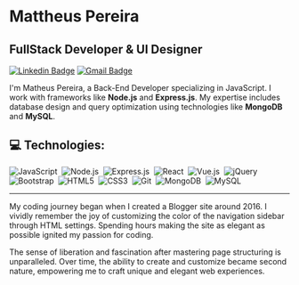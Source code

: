 # Mattheus Pereira

## FullStack Developer & UI Designer

[![Linkedin Badge](https://img.shields.io/badge/-Mattheus%20Pereira-0077B5?style=flat-square&logo=Linkedin&logoColor=white&link=https://www.linkedin.com/in/mattheuspereira/)](//www.linkedin.com/in/mattheuspereira/) 
[![Gmail Badge](https://img.shields.io/badge/-mattheusp382@gmail.com-D14836?style=flat-square&logo=Gmail&logoColor=white&link=mailto:mattheusp382@gmail.com)](mailto:mattheusp382@gmail.com)

I'm Matheus Pereira, a Back-End Developer specializing in JavaScript. I work with frameworks like **Node.js** and **Express.js**. My expertise includes database design and query optimization using technologies like **MongoDB** and **MySQL**.

## 💻 Technologies:
![JavaScript](https://img.shields.io/badge/-JavaScript-F7DF1E?style=flat-square&logo=javascript&logoColor=black)&nbsp;
![Node.js](https://img.shields.io/badge/-Node.js-339933?style=flat-square&logo=node.js&logoColor=white)&nbsp;
![Express.js](https://img.shields.io/badge/-Express.js-000000?style=flat-square&logo=express&logoColor=white)&nbsp;
![React](https://img.shields.io/badge/-React-61DAFB?style=flat-square&logo=react&logoColor=black)&nbsp;
![Vue.js](https://img.shields.io/badge/-Vue.js-4FC08D?style=flat-square&logo=vue.js&logoColor=white)&nbsp;
![jQuery](https://img.shields.io/badge/-jQuery-0769AD?style=flat-square&logo=jquery&logoColor=white)&nbsp;
![Bootstrap](https://img.shields.io/badge/-Bootstrap-563D7C?style=flat-square&logo=bootstrap&logoColor=white)&nbsp;
![HTML5](https://img.shields.io/badge/-HTML5-E34F26?style=flat-square&logo=html5&logoColor=white)&nbsp;
![CSS3](https://img.shields.io/badge/-CSS3-1572B6?style=flat-square&logo=css3&logoColor=white)&nbsp;
![Git](https://img.shields.io/badge/-Git-F05032?style=flat-square&logo=git&logoColor=white)&nbsp;
![MongoDB](https://img.shields.io/badge/-MongoDB-47A248?style=flat-square&logo=mongodb&logoColor=white)&nbsp;
![MySQL](https://img.shields.io/badge/-MySQL-4479A1?style=flat-square&logo=mysql&logoColor=white)&nbsp;

---

My coding journey began when I created a Blogger site around 2016. I vividly remember the joy of customizing the color of the navigation sidebar through HTML settings. Spending hours making the site as elegant as possible ignited my passion for coding.

<p align="left">
The sense of liberation and fascination after mastering page structuring is unparalleled. Over time, the ability to create and customize became second nature, empowering me to craft unique and elegant web experiences.
</p>
